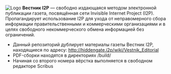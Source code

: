 ![Logo](https://raw.githubusercontent.com/vestnik-i2p/vestnik-i2p/master/Issue2/src/img/Vestnik_Editorial_-_General_resources_-_img_-_i2plogo_reconst_nolines.png)
**Вестник I2P** — свободно издающаяся методом электронной публикации газета, посвящённая сети Invisible Internet Project (I2P). Пропагандирует использование I2P для ухода от неправомерного сбора информации правительственными и коммерческими организациями и в целях свободного некоммерческого обмена информацией без ограничений. 

* Данный репозиторий дублирует материалы газеты Вестник I2P, находящиеся по адресу: http://hiddengate.i2p/wiki/Vestnik_Editorial
* PDF-сборки находятся в директориях /build/ 
* Начиная со второго номера вёрстка выполняется в свободном редакторе Scribus

